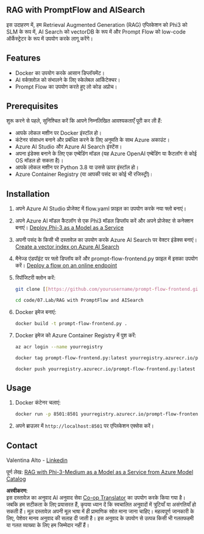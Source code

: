 <!--
CO_OP_TRANSLATOR_METADATA:
{
  "original_hash": "8ec74e4a49934dad78bc52dcb898359c",
  "translation_date": "2025-05-08T06:42:32+00:00",
  "source_file": "code/07.Lab/RAG_with_PromptFlow_and_AISearch/README.md",
  "language_code": "hi"
}
-->
## RAG with PromptFlow and AISearch

इस उदाहरण में, हम Retrieval Augmented Generation (RAG) एप्लिकेशन को Phi3 को SLM के रूप में, AI Search को vectorDB के रूप में और Prompt Flow को low-code ऑर्केस्ट्रेटर के रूप में उपयोग करके लागू करेंगे।

## Features

- Docker का उपयोग करके आसान डिप्लॉयमेंट।
- AI वर्कफ़्लोज़ को संभालने के लिए स्केलेबल आर्किटेक्चर।
- Prompt Flow का उपयोग करते हुए लो कोड अप्रोच।

## Prerequisites

शुरू करने से पहले, सुनिश्चित करें कि आपने निम्नलिखित आवश्यकताएँ पूरी कर ली हैं:

- आपके लोकल मशीन पर Docker इंस्टॉल हो।
- कंटेनर संसाधन बनाने और प्रबंधित करने के लिए अनुमति के साथ Azure अकाउंट।
- Azure AI Studio और Azure AI Search इंस्टेंस।
- अपना इंडेक्स बनाने के लिए एक एम्बेडिंग मॉडल (यह Azure OpenAI एम्बेडिंग या कैटलॉग से कोई OS मॉडल हो सकता है)।
- आपके लोकल मशीन पर Python 3.8 या उससे ऊपर इंस्टॉल हो।
- Azure Container Registry (या आपकी पसंद का कोई भी रजिस्ट्री)।

## Installation

1. अपने Azure AI Studio प्रोजेक्ट में flow.yaml फ़ाइल का उपयोग करके नया फ्लो बनाएं।
2. अपने Azure AI मॉडल कैटलॉग से एक Phi3 मॉडल डिप्लॉय करें और अपने प्रोजेक्ट से कनेक्शन बनाएं। [Deploy Phi-3 as a Model as a Service](https://learn.microsoft.com/azure/machine-learning/how-to-deploy-models-phi-3?view=azureml-api-2&tabs=phi-3-mini)
3. अपनी पसंद के किसी भी दस्तावेज़ का उपयोग करके Azure AI Search पर वेक्टर इंडेक्स बनाएं। [Create a vector index on Azure AI Search](https://learn.microsoft.com/azure/search/search-how-to-create-search-index?tabs=portal)
4. मैनेज्ड एंडपॉइंट पर फ्लो डिप्लॉय करें और prompt-flow-frontend.py फ़ाइल में इसका उपयोग करें। [Deploy a flow on an online endpoint](https://learn.microsoft.com/azure/ai-studio/how-to/flow-deploy)
5. रिपॉजिटरी क्लोन करें:

    ```sh
    git clone [[https://github.com/yourusername/prompt-flow-frontend.git](https://github.com/microsoft/Phi-3CookBook.git)](https://github.com/microsoft/Phi-3CookBook.git)
    
    cd code/07.Lab/RAG with PromptFlow and AISearch
    ```

6. Docker इमेज बनाएं:

    ```sh
    docker build -t prompt-flow-frontend.py .
    ```

7. Docker इमेज को Azure Container Registry में पुश करें:

    ```sh
    az acr login --name yourregistry
    
    docker tag prompt-flow-frontend.py:latest yourregistry.azurecr.io/prompt-flow-frontend.py:latest
    
    docker push yourregistry.azurecr.io/prompt-flow-frontend.py:latest
    ```

## Usage

1. Docker कंटेनर चलाएं:

    ```sh
    docker run -p 8501:8501 yourregistry.azurecr.io/prompt-flow-frontend.py:latest
    ```

2. अपने ब्राउज़र में `http://localhost:8501` पर एप्लिकेशन एक्सेस करें।

## Contact

Valentina Alto - [Linkedin](https://www.linkedin.com/in/valentina-alto-6a0590148/)

पूर्ण लेख: [RAG with Phi-3-Medium as a Model as a Service from Azure Model Catalog](https://medium.com/@valentinaalto/rag-with-phi-3-medium-as-a-model-as-a-service-from-azure-model-catalog-62e1411948f3)

**अस्वीकरण**:  
इस दस्तावेज़ का अनुवाद AI अनुवाद सेवा [Co-op Translator](https://github.com/Azure/co-op-translator) का उपयोग करके किया गया है। जबकि हम सटीकता के लिए प्रयासरत हैं, कृपया ध्यान दें कि स्वचालित अनुवादों में त्रुटियाँ या असंगतियाँ हो सकती हैं। मूल दस्तावेज़ अपनी मूल भाषा में ही प्रामाणिक स्रोत माना जाना चाहिए। महत्वपूर्ण जानकारी के लिए, पेशेवर मानव अनुवाद की सलाह दी जाती है। इस अनुवाद के उपयोग से उत्पन्न किसी भी गलतफहमी या गलत व्याख्या के लिए हम जिम्मेदार नहीं हैं।